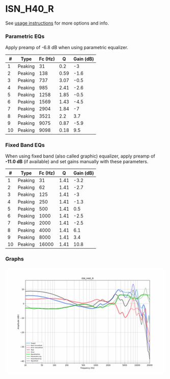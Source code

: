# ISN_H40_R
See [usage instructions](https://github.com/jaakkopasanen/AutoEq#usage) for more options and info.

### Parametric EQs
Apply preamp of -6.8 dB when using parametric equalizer.

|   # | Type    |   Fc (Hz) |    Q |   Gain (dB) |
|-----|---------|-----------|------|-------------|
|   1 | Peaking |        31 | 0.2  |        -3   |
|   2 | Peaking |       138 | 0.59 |        -1.6 |
|   3 | Peaking |       737 | 3.07 |        -0.5 |
|   4 | Peaking |       985 | 2.41 |        -2.6 |
|   5 | Peaking |      1258 | 1.85 |        -0.5 |
|   6 | Peaking |      1569 | 1.43 |        -4.5 |
|   7 | Peaking |      2904 | 1.84 |        -7   |
|   8 | Peaking |      3521 | 2.2  |         3.7 |
|   9 | Peaking |      9075 | 0.87 |        -5.9 |
|  10 | Peaking |      9098 | 0.18 |         9.5 |

### Fixed Band EQs
When using fixed band (also called graphic) equalizer, apply preamp of **-11.0 dB** (if available) and set gains manually with these parameters.

|   # | Type    |   Fc (Hz) |    Q |   Gain (dB) |
|-----|---------|-----------|------|-------------|
|   1 | Peaking |        31 | 1.41 |        -3.2 |
|   2 | Peaking |        62 | 1.41 |        -2.7 |
|   3 | Peaking |       125 | 1.41 |        -3   |
|   4 | Peaking |       250 | 1.41 |        -1.3 |
|   5 | Peaking |       500 | 1.41 |         0.5 |
|   6 | Peaking |      1000 | 1.41 |        -2.5 |
|   7 | Peaking |      2000 | 1.41 |        -2.5 |
|   8 | Peaking |      4000 | 1.41 |         6.1 |
|   9 | Peaking |      8000 | 1.41 |         3.4 |
|  10 | Peaking |     16000 | 1.41 |        10.8 |

### Graphs
![](./ISN_H40_R.png)
